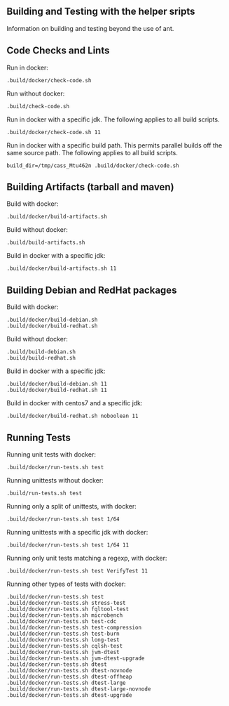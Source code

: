 Building and Testing with the helper sripts
-------------------------------

Information on building and testing beyond the use of ant.


Code Checks and Lints
------------------------------

Run in docker:

    .build/docker/check-code.sh


Run without docker:

    .build/check-code.sh


Run in docker with a specific jdk.
The following applies to all build scripts.

    .build/docker/check-code.sh 11


Run in docker with a specific build path.
This permits parallel builds off the same source path.
The following applies to all build scripts.

    build_dir=/tmp/cass_Mtu462n .build/docker/check-code.sh


Building Artifacts (tarball and maven)
-------------------------------------

Build with docker:

    .build/docker/build-artifacts.sh


Build without docker:

    .build/build-artifacts.sh


Build in docker with a specific jdk:

    .build/docker/build-artifacts.sh 11


Building Debian and RedHat packages
-----------------------------------

Build with docker:

    .build/docker/build-debian.sh
    .build/docker/build-redhat.sh


Build without docker:

    .build/build-debian.sh
    .build/build-redhat.sh


Build in docker with a specific jdk:

    .build/docker/build-debian.sh 11
    .build/docker/build-redhat.sh 11

Build in docker with centos7 and a specific jdk:

    .build/docker/build-redhat.sh noboolean 11


Running Tests
-------------

Running unit tests with docker:

    .build/docker/run-tests.sh test

Running unittests without docker:

    .build/run-tests.sh test

Running only a split of unittests, with docker:

    .build/docker/run-tests.sh test 1/64

Running unittests with a specific jdk with docker:

    .build/docker/run-tests.sh test 1/64 11

Running only unit tests matching a regexp, with docker:

    .build/docker/run-tests.sh test VerifyTest 11


Running other types of tests with docker:

    .build/docker/run-tests.sh test
    .build/docker/run-tests.sh stress-test
    .build/docker/run-tests.sh fqltool-test
    .build/docker/run-tests.sh microbench
    .build/docker/run-tests.sh test-cdc
    .build/docker/run-tests.sh test-compression
    .build/docker/run-tests.sh test-burn
    .build/docker/run-tests.sh long-test
    .build/docker/run-tests.sh cqlsh-test
    .build/docker/run-tests.sh jvm-dtest
    .build/docker/run-tests.sh jvm-dtest-upgrade
    .build/docker/run-tests.sh dtest
    .build/docker/run-tests.sh dtest-novnode
    .build/docker/run-tests.sh dtest-offheap
    .build/docker/run-tests.sh dtest-large
    .build/docker/run-tests.sh dtest-large-novnode
    .build/docker/run-tests.sh dtest-upgrade

